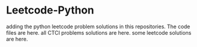 # Leetcode-Python
adding the python leetcode problem solutions in this repositories. 
The code files are here.
all CTCI problems solutions are here.
some leetcode solutions are here.






































































































































































































